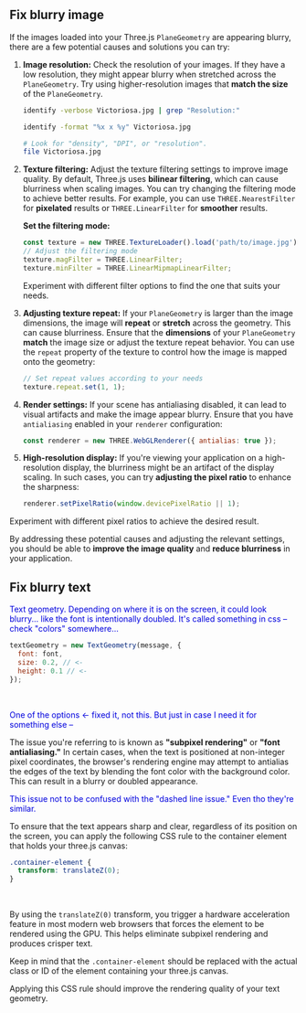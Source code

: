 ## Fix blurry image

If the images loaded into your Three.js `PlaneGeometry` are appearing blurry, there are a few potential causes and solutions you can try:

1. **Image resolution:** Check the resolution of your images. If they have a low resolution, they might appear blurry when stretched across the `PlaneGeometry`. Try using higher-resolution images that **match the size** of the `PlaneGeometry`.

    ```sh
    identify -verbose Victoriosa.jpg | grep "Resolution:"
    
    identify -format "%x x %y" Victoriosa.jpg
    
    # Look for "density", "DPI", or "resolution".
    file Victoriosa.jpg
    ```

2. **Texture filtering:** Adjust the texture filtering settings to improve image quality. By default, Three.js uses **bilinear filtering**, which can cause blurriness when scaling images. You can try changing the filtering mode to achieve better results. For example, you can use `THREE.NearestFilter` for **pixelated** results or `THREE.LinearFilter` for **smoother** results.

    **Set the filtering mode:**

    ```javascript
    const texture = new THREE.TextureLoader().load('path/to/image.jpg');
    // Adjust the filtering mode
    texture.magFilter = THREE.LinearFilter;
    texture.minFilter = THREE.LinearMipmapLinearFilter;
    ```

    Experiment with different filter options to find the one that suits your needs.

3. **Adjusting texture repeat:** If your `PlaneGeometry` is larger than the image dimensions, the image will **repeat** or **stretch** across the geometry. This can cause blurriness. Ensure that the **dimensions** of your `PlaneGeometry` **match** the image size or adjust the texture repeat behavior. You can use the `repeat` property of the texture to control how the image is mapped onto the geometry:

    ```javascript
    // Set repeat values according to your needs
    texture.repeat.set(1, 1);
    ```

4. **Render settings:** If your scene has antialiasing disabled, it can lead to visual artifacts and make the image appear blurry. Ensure that you have `antialiasing` enabled in your `renderer` configuration:

    ```javascript
    const renderer = new THREE.WebGLRenderer({ antialias: true });
    ```

5. **High-resolution display:** If you're viewing your application on a high-resolution display, the blurriness might be an artifact of the display scaling. In such cases, you can try **adjusting the pixel ratio** to enhance the sharpness:

    ```javascript
    renderer.setPixelRatio(window.devicePixelRatio || 1);
    ```

Experiment with different pixel ratios to achieve the desired result.

By addressing these potential causes and adjusting the relevant settings, you should be able to **improve the image quality** and **reduce blurriness** in your application.

## Fix blurry text

<span style="color:#0000dd;">Text geometry.  Depending on where it is on the screen, it could look blurry... like the font is intentionally doubled.
It's called something in css &ndash; check "colors" somewhere...</span>

```js
textGeometry = new TextGeometry(message, {
  font: font,
  size: 0.2, // <-
  height: 0.1 // <-
});
```

<br>

<span style="color:#0000dd;">One of the options <- fixed it, not this.  But just in case I need it for something else &ndash;</span>

The issue you're referring to is known as **"subpixel rendering"** or **"font antialiasing."** In certain cases, when the text is positioned at non-integer pixel coordinates, the browser's rendering engine may attempt to antialias the edges of the text by blending the font color with the background color. This can result in a blurry or doubled appearance.

<span style="color:#0000dd;">This issue not to be confused with the "dashed line issue."  Even tho they're similar.</span>

To ensure that the text appears sharp and clear, regardless of its position on the screen, you can apply the following CSS rule to the container element that holds your three.js canvas:

```css
.container-element {
  transform: translateZ(0);
}
```

<br>

By using the `translateZ(0)` transform, you trigger a hardware acceleration feature in most modern web browsers that forces the element to be rendered using the GPU. This helps eliminate subpixel rendering and produces crisper text.

Keep in mind that the `.container-element` should be replaced with the actual class or ID of the element containing your three.js canvas.

Applying this CSS rule should improve the rendering quality of your text geometry.

<br>

